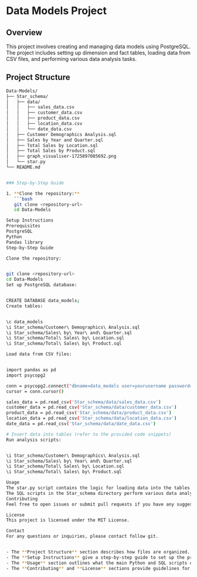 # Data Models Project

## Overview
This project involves creating and managing data models using PostgreSQL. The project includes setting up dimension and fact tables, loading data from CSV files, and performing various data analysis tasks.

## Project Structure

```bash
Data-Models/
├── Star_schema/
│   ├── data/
│   │   ├── sales_data.csv
│   │   ├── customer_data.csv
│   │   ├── product_data.csv
│   │   ├── location_data.csv
│   │   └── date_data.csv
│   ├── Customer Demographics Analysis.sql
│   ├── Sales by Year and Quarter.sql
│   ├── Total Sales by Location.sql
│   ├── Total Sales by Product.sql
│   ├── graph_visualiser-1725897085692.png
│   └── star.py
└── README.md


### Step-by-Step Guide

1. **Clone the repository:**
   ```bash
   git clone <repository-url>
   cd Data-Models

Setup Instructions
Prerequisites
PostgreSQL
Python
Pandas library
Step-by-Step Guide

Clone the repository:


git clone <repository-url>
cd Data-Models
Set up PostgreSQL database:


CREATE DATABASE data_models;
Create tables:


\c data_models
\i Star_schema/Customer\ Demographics\ Analysis.sql
\i Star_schema/Sales\ by\ Year\ and\ Quarter.sql
\i Star_schema/Total\ Sales\ by\ Location.sql
\i Star_schema/Total\ Sales\ by\ Product.sql

Load data from CSV files:


import pandas as pd
import psycopg2

conn = psycopg2.connect("dbname=data_models user=yourusername password=yourpassword")
cursor = conn.cursor()

sales_data = pd.read_csv('Star_schema/data/sales_data.csv')
customer_data = pd.read_csv('Star_schema/data/customer_data.csv')
product_data = pd.read_csv('Star_schema/data/product_data.csv')
location_data = pd.read_csv('Star_schema/data/location_data.csv')
date_data = pd.read_csv('Star_schema/data/date_data.csv')

# Insert data into tables (refer to the provided code snippets)
Run analysis scripts:


\i Star_schema/Customer\ Demographics\ Analysis.sql
\i Star_schema/Sales\ by\ Year\ and\ Quarter.sql
\i Star_schema/Total\ Sales\ by\ Location.sql
\i Star_schema/Total\ Sales\ by\ Product.sql

Usage
The star.py script contains the logic for loading data into the tables.
The SQL scripts in the Star_schema directory perform various data analysis tasks.
Contributing
Feel free to open issues or submit pull requests if you have any suggestions or improvements.

License
This project is licensed under the MIT License.

Contact
For any questions or inquiries, please contact follow git.


- The **Project Structure** section describes how files are organized.
- The **Setup Instructions** give a step-by-step guide to set up the project, including creating tables, loading data from CSV files, and running SQL scripts for analysis.
- The **Usage** section outlines what the main Python and SQL scripts do.
- The **Contributing** and **License** sections provide guidelines for contributing and state the project's